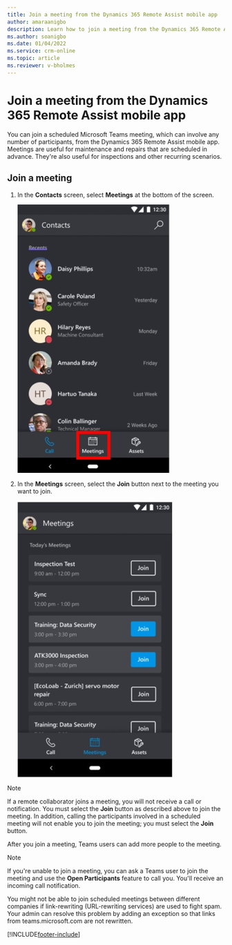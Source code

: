 ```yaml
---
title: Join a meeting from the Dynamics 365 Remote Assist mobile app
author: amaraanigbo
description: Learn how to join a meeting from the Dynamics 365 Remote Assist mobile app 
ms.author: soanigbo
ms.date: 01/04/2022
ms.service: crm-online
ms.topic: article
ms.reviewer: v-bholmes
---
```


# Join a meeting from the Dynamics 365 Remote Assist mobile app

You can join a scheduled Microsoft Teams meeting, which can involve any number of participants, from the Dynamics 365 Remote Assist mobile app. Meetings are useful for maintenance and repairs that are scheduled in advance. They're also useful for inspections and other recurring scenarios.

## Join a meeting

1. In the **Contacts** screen, select **Meetings** at the bottom of the screen.  

    ![Screenshot of the mobile field of view, showing the join meeting option at the bottom.](./media/mobile-meeting.jpg "JoinMeeting")

2. In the **Meetings** screen, select the **Join** button next to the meeting you want to join.

    ![Screenshot of the mobile field of view, showing the join meeting option at the bottom.](./media/mobile-meeting-join.jpg "JoinMeeting")

> [!Note]
> If a remote collaborator joins a meeting, you will not receive a call or notification. You must select the **Join** button as described above to join the meeting. In addition, calling the participants involved in a scheduled meeting will not enable you to join the meeting; you must select the **Join** button. 

After you join a meeting, Teams users can add more people to the meeting.

> [!NOTE]
> If you're unable to join a meeting, you can ask a Teams user to join the meeting and use the **Open Participants** feature to call you. You'll receive an incoming call notification. 
> 
> You might not be able to join scheduled meetings between different companies if link-rewriting (URL-rewriting services) are used to fight spam. Your admin can resolve this problem by adding an exception so that links from teams.microsoft.com are not rewritten.  

[!INCLUDE[footer-include](../includes/footer-banner.md)]
